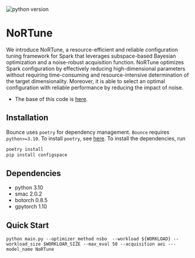 ![python version](https://img.shields.io/badge/python-3.10-blue)

# NoRTune
We introduce NoRTune, a resource-efficient and reliable configuration tuning framework for Spark that leverages subspace-based Bayesian optimization and a noise-robust acquisition function. NoRTune optimizes Spark configuration by effectively reducing high-dimensional parameters without requiring time-consuming and resource-intensive determination of the target dimensionality. Moreover, it is able to select an optimal configuration with reliable performance by reducing the impact of noise.

* The base of this code is [here](https://github.com/LeoIV/Bounce).


## Installation

Bounce uses `poetry` for dependency management.
`Bounce` requires `python>=3.10`. To install `poetry`, see [here](https://python-poetry.org/docs/#installation).
To install the dependencies, run

```bash
poetry install
pip install configspace
```

## Dependencies

- python 3.10
- smac 2.0.2
- botorch 0.8.5
- gpytorch 1.10


## Quick Start
```
python main.py --optimizer_method nsbo  --workload ${WORKLOAD} --workload_size $WORKLOAR_SIZE --max_eval 50 --acquisition aei ---model_name NoRTune
```
